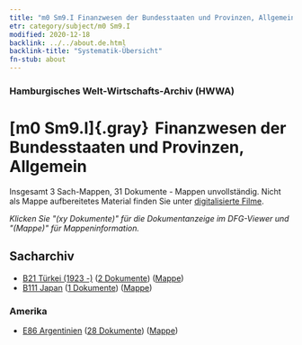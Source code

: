 ```yaml
---
title: "m0 Sm9.I Finanzwesen der Bundesstaaten und Provinzen, Allgemein"
etr: category/subject/m0 Sm9.I
modified: 2020-12-18
backlink: ../../about.de.html
backlink-title: "Systematik-Übersicht"
fn-stub: about
---
```


### Hamburgisches Welt-Wirtschafts-Archiv (HWWA)
# [m0 Sm9.I]{.gray}&#8201; Finanzwesen der Bundesstaaten und Provinzen, Allgemein&#160; 




Insgesamt 3 Sach-Mappen, 31 Dokumente - Mappen unvollständig.
Nicht als Mappe aufbereitetes Material finden Sie unter [digitalisierte Filme](/film/h1_sh).

_Klicken Sie "(xy Dokumente)" für die Dokumentanzeige im DFG-Viewer und "(Mappe)" für Mappeninformation._

## Sacharchiv



- [B21 Türkei (1923 -)](../../../geo/about.de.html#B21) (<a href="https://dfg-viewer.de/show/?tx_dlf[id]=https://pm20.zbw.eu/mets/sh/1411xx/141111/1449xx/144918/public.mets.de.xml" target="_blank">2 Dokumente</a>) ([Mappe](http://purl.org/pressemappe20/folder/sh/141111,144918))
- [B111 Japan](../../../geo/about.de.html#B111) (<a href="https://dfg-viewer.de/show/?tx_dlf[id]=https://pm20.zbw.eu/mets/sh/1412xx/141272/1449xx/144918/public.mets.de.xml" target="_blank">1 Dokumente</a>) ([Mappe](http://purl.org/pressemappe20/folder/sh/141272,144918))

### Amerika

- [E86 Argentinien](../../../geo/about.de.html#E86) (<a href="https://dfg-viewer.de/show/?tx_dlf[id]=https://pm20.zbw.eu/mets/sh/1416xx/141692/1449xx/144918/public.mets.de.xml" target="_blank">28 Dokumente</a>) ([Mappe](http://purl.org/pressemappe20/folder/sh/141692,144918))



